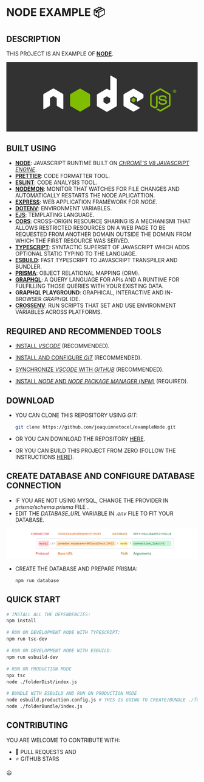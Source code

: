 # NODE EXAMPLE 📦

## DESCRIPTION

THIS PROJECT IS AN EXAMPLE OF **[NODE](https://nodejs.org)**.

![NODE IMAGE](./folderMarkdown/node.jpg)

## BUILT USING

* **[NODE](https://nodejs.org)**: JAVASCRIPT RUNTIME BUILT ON [_CHROME'S V8 JAVASCRIPT ENGINE_](https://v8.dev).
* **[PRETTIER](https://prettier.io)**: CODE FORMATTER TOOL.
* **[ESLINT](https://eslint.org)**: CODE ANALYSIS TOOL.
* **[NODEMON](https://nodemon.io/)**: MONITOR THAT WATCHES FOR FILE CHANGES AND AUTOMATICALLY RESTARTS THE NODE APLICATTION.
* **[EXPRESS](https://expressjs.com)**: WEB APPLICATION FRAMEWORK FOR _NODE_.
* **[DOTENV](https://www.npmjs.com/package/dotenv)**: ENVIRONMENT VARIABLES.
* **[EJS](https://ejs.co)**: TEMPLATING LANGUAGE.
* **[CORS](https://www.npmjs.com/package/cors)**: CROSS-ORIGIN RESOURCE SHARING IS A MECHANISMI THAT ALLOWS RESTRICTED RESOURCES ON A WEB PAGE TO BE REQUESTED FROM ANOTHER DOMAIN OUTSIDE THE DOMAIN FROM WHICH THE FIRST RESOURCE WAS SERVED.
* **[TYPESCRIPT](https://www.typescriptlang.org)**: SYNTACTIC SUPERSET OF JAVASCRIPT WHICH ADDS OPTIONAL STATIC TYPING TO THE LANGUAGE.
* **[ESBUILD](https://esbuild.github.io/)**: FAST TYPESCRIPT TO JAVASCRIPT TRANSPILER AND BUNDLER.
* **[PRISMA](https://www.prisma.io)**: OBJECT RELATIONAL MAPPING (ORM).
* **[GRAPHQL](https://graphql.org)**: A QUERY LANGUAGE FOR APIs AND A RUNTIME FOR FULFILLING THOSE QUERIES WITH YOUR EXISTING DATA.
* **GRAPHQL PLAYGROUND**: GRAPHICAL, INTERACTIVE AND IN-BROWSER _GRAPHQL_ IDE.
* **[CROSSENV](https://www.npmjs.com/package/cross-env)**: RUN SCRIPTS THAT SET AND USE ENVIRONMENT VARIABLES ACROSS PLATFORMS.

## REQUIRED AND RECOMMENDED TOOLS

* [INSTALL _VSCODE_](./folderMarkdown/folderVscodeInstallation/fileVscodeInstallation.md) (RECOMMENDED).

* [INSTALL AND CONFIGURE _GIT_](./folderMarkdown/fileInstallAndConfigureGit.md) (RECOMMENDED).

* [SYNCHRONIZE _VSCODE_ WITH _GITHUB_](./folderMarkdown/fileSynchronizeVscodeWithGithub.md) (RECOMMENDED).

* [INSTALL _NODE_ AND _NODE PACKAGE MANAGER_ (_NPM_)](./folderMarkdown/fileInstallNodeAndNpm.md) (REQUIRED).

## DOWNLOAD

* YOU CAN CLONE THIS REPOSITORY USING _GIT_:

  ```bash
  git clone https://github.com/joaquimnetocel/exampleNode.git
  ```

* OR YOU CAN DOWNLOAD THE REPOSITORY [HERE](https://github.com/joaquimnetocel/exampleNode/archive/refs/heads/master.zip).

* OR YOU CAN BUILD THIS PROJECT FROM ZERO (FOLLOW THE INSTRUCTIONS [HERE](./folderMarkdown/folderProjectCreation/fileProjectCreation.md)).

## CREATE DATABASE AND CONFIGURE DATABASE CONNECTION

* IF YOU ARE NOT USING MYSQL, CHANGE THE PROVIDER IN _prisma/schema.prisma_ FILE .
* EDIT THE _DATABASE_URL_ VARIABLE IN _.env_ FILE TO FIT YOUR DATABASE.

![PRISMA DATA SOURCE](./folderMarkdown/folderProjectCreation/filePrismaDatasource.png)

* CREATE THE DATABASE AND PREPARE PRISMA:

  ```bash
  npm run database
  ```

## QUICK START

```bash
# INSTALL ALL THE DEPENDENCIES:
npm install
```

```bash
# RUN ON DEVELOPMENT MODE WITH TYPESCRIPT:
npm run tsc-dev
```

```bash
# RUN ON DEVELOPMENT MODE WITH ESBUILD:
npm run esbuild-dev
```

```bash
# RUN ON PRODUCTION MODE
npx tsc
node ./folderDist/index.js
```

```bash
# BUNDLE WITH ESBUILD AND RUN ON PRODUCTION MODE 
node esbuild.production.config.js # THIS IS GOING TO CREATE/BUNDLE ./folderBundle/index.js
node ./folderBundle/index.js
```

## CONTRIBUTING

YOU ARE WELCOME TO CONTRIBUTE WITH:

* :twisted_rightwards_arrows: PULL REQUESTS AND
* :star: GITHUB STARS

:smiley:
